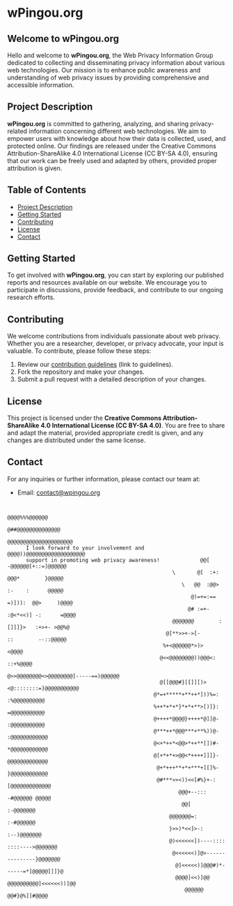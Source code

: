 # wPingou.org
## Welcome to wPingou.org

Hello and welcome to **wPingou.org**, the Web Privacy Information Group dedicated to collecting and disseminating privacy information about various web technologies. Our mission is to enhance public awareness and understanding of web privacy issues by providing comprehensive and accessible information.

## Project Description

**wPingou.org** is committed to gathering, analyzing, and sharing privacy-related information concerning different web technologies. We aim to empower users with knowledge about how their data is collected, used, and protected online. Our findings are released under the Creative Commons Attribution-ShareAlike 4.0 International License (CC BY-SA 4.0), ensuring that our work can be freely used and adapted by others, provided proper attribution is given.

## Table of Contents

- [Project Description](#project-description)
- [Getting Started](#getting-started)
- [Contributing](#contributing)
- [License](#license)
- [Contact](#contact)

## Getting Started

To get involved with **wPingou.org**, you can start by exploring our published reports and resources available on our website. We encourage you to participate in discussions, provide feedback, and contribute to our ongoing research efforts.

## Contributing

We welcome contributions from individuals passionate about web privacy. Whether you are a researcher, developer, or privacy advocate, your input is valuable. To contribute, please follow these steps:

1. Review our [contribution guidelines]([#](https://github.com/wPingou/content/CONTRIBUTING)) (link to guidelines).
2. Fork the repository and make your changes.
3. Submit a pull request with a detailed description of your changes.

## License

This project is licensed under the **Creative Commons Attribution-ShareAlike 4.0 International License (CC BY-SA 4.0)**. You are free to share and adapt the material, provided appropriate credit is given, and any changes are distributed under the same license.

## Contact

For any inquiries or further information, please contact our team at:

- Email: contact@wpingou.org
<!--- Twitter: [@wPingou](#)
- LinkedIn: [wPingou.org](#)-->

```
                                                                                                        
                                                                    @@@@%%%@@@@@@                       
                                                                  @##@@@@@@@@@@@@@@                     
                                                                @@@@@@@@@@@@@@@@@@@@@                   
      I look forward to your involvement and                   @@@@))@@@@@@@@@@@@@@@@@@@
      support in promoting web privacy awareness!             @@[     -@@@@@@[+::=]@@@@@@                
                                                     \       @[  :+:   @@@*        }@@@@@               
                                                        \   @@  :@@>   :-    :      @@@@@               
                                                           @)=+=:== =)])):  @@>     )@@@@               
                                                          @# :=+-  :@<*<<)] -:      =@@@@               
                                                     @@@@@@@        :[]]]}>   :+>+- >@@%@               
                                                   @[**>>+->[-        ::        --::@@@@@               
                                                  %+<@@@@@@*>)>                    <@@@@                
                                                 @<<@@@@@@@@))@@@<:            ::+%@@@@                 
                                                 @>>@@@@@@@@<>@@@@@@@@]-----==)@@@@@@                   
                                                 @[[@@@#}[[]][)><@::::::::=]@@@@@@@@@@@                 
                                               @*=+*****+**++*]))%=:         :%@@@@@@@@@@               
                                               %++*+*+*}*+*+**>[)]}:           =@@@@@@@@@@@             
                                               @++++*@@@@}++++*@]]@-            :@@@@@@@@@@@            
                                               @***++*@@@***+**%))@-             :@@@@@@@@@@@@          
                                               @<+*++*<@@>*++**[])#-              *@@@@@@@@@@@@         
                                               @[+*+*+>@@<*++++]]]}-               @@@@@@@@@@@@@        
                                                @+*+++**+*+***+][]%-               }@@@@@@@@@@@@        
                                                @#***>><))<<[#%}+-:                [@@@@@@@@@@@@@       
                                                       @@@+--:::                  -#@@@@@@ @@@@@        
                                                        @@[                      :-@@@@@@@              
                                                    @@@@@@@=:                   :-#@@@@@@               
                                                    }>>)*<<]>-:               :--)@@@@@@@               
                                                    @)<<<<<<])----::::  ::::---->@@@@@@@                
                                                     @<<<<<<)]@>---------------}@@@@@@@                 
                                                      @]<<<<<)]@@@#)*------=*]@@@@@]]]}@                
                                                      @@@@]<<)]@@   @@@@@@@@@@]<<<<<<))]@@              
                                                         @@@@@@             @@#}@%]]#@@@@               
                                                                                                    

```
